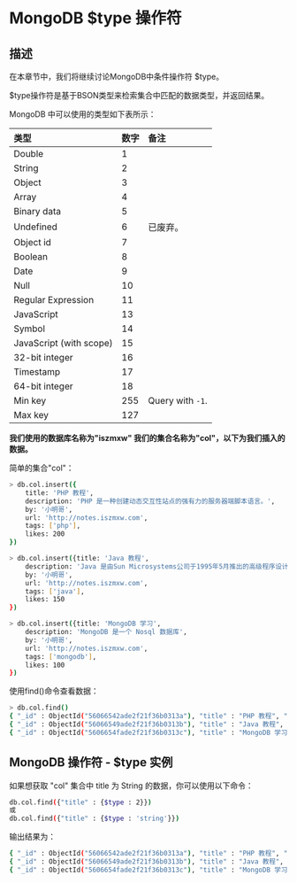 # MongoDB $type 操作符



## 描述

在本章节中，我们将继续讨论MongoDB中条件操作符 $type。

$type操作符是基于BSON类型来检索集合中匹配的数据类型，并返回结果。

MongoDB 中可以使用的类型如下表所示：

| **类型**                | **数字** | **备注**         |
| :---------------------- | :------- | :--------------- |
| Double                  | 1        |                  |
| String                  | 2        |                  |
| Object                  | 3        |                  |
| Array                   | 4        |                  |
| Binary data             | 5        |                  |
| Undefined               | 6        | 已废弃。         |
| Object id               | 7        |                  |
| Boolean                 | 8        |                  |
| Date                    | 9        |                  |
| Null                    | 10       |                  |
| Regular Expression      | 11       |                  |
| JavaScript              | 13       |                  |
| Symbol                  | 14       |                  |
| JavaScript (with scope) | 15       |                  |
| 32-bit integer          | 16       |                  |
| Timestamp               | 17       |                  |
| 64-bit integer          | 18       |                  |
| Min key                 | 255      | Query with `-1`. |
| Max key                 | 127      |                  |

**我们使用的数据库名称为"iszmxw" 我们的集合名称为"col"，以下为我们插入的数据。**

简单的集合"col"：

```sh
> db.col.insert({
    title: 'PHP 教程', 
    description: 'PHP 是一种创建动态交互性站点的强有力的服务器端脚本语言。',
    by: '小明哥',
    url: 'http://notes.iszmxw.com',
    tags: ['php'],
    likes: 200
})
```



```sh
> db.col.insert({title: 'Java 教程', 
    description: 'Java 是由Sun Microsystems公司于1995年5月推出的高级程序设计语言。',
    by: '小明哥',
    url: 'http://notes.iszmxw.com',
    tags: ['java'],
    likes: 150
})
```



```sh
> db.col.insert({title: 'MongoDB 学习', 
    description: 'MongoDB 是一个 Nosql 数据库',
    by: '小明哥',
    url: 'http://notes.iszmxw.com',
    tags: ['mongodb'],
    likes: 100
})
```

使用find()命令查看数据：

```sh
> db.col.find()
{ "_id" : ObjectId("56066542ade2f21f36b0313a"), "title" : "PHP 教程", "description" : "PHP 是一种创建动态交互性站点的强有力的服务器端脚本语言。", "by" : "小明哥", "url" : "http://notes.iszmxw.com", "tags" : [ "php" ], "likes" : 200 }
{ "_id" : ObjectId("56066549ade2f21f36b0313b"), "title" : "Java 教程", "description" : "Java 是由Sun Microsystems公司于1995年5月推出的高级程序设计语言。", "by" : "小明哥", "url" : "http://notes.iszmxw.com", "tags" : [ "java" ], "likes" : 150 }
{ "_id" : ObjectId("5606654fade2f21f36b0313c"), "title" : "MongoDB 学习", "description" : "MongoDB 是一个 Nosql 数据库", "by" : "小明哥", "url" : "http://notes.iszmxw.com", "tags" : [ "mongodb" ], "likes" : 100 }
```



## MongoDB 操作符 - $type 实例

如果想获取 "col" 集合中 title 为 String 的数据，你可以使用以下命令：

```sh
db.col.find({"title" : {$type : 2}})
或
db.col.find({"title" : {$type : 'string'}})
```

输出结果为：

```sh
{ "_id" : ObjectId("56066542ade2f21f36b0313a"), "title" : "PHP 教程", "description" : "PHP 是一种创建动态交互性站点的强有力的服务器端脚本语言。", "by" : "小明哥", "url" : "http://notes.iszmxw.com", "tags" : [ "php" ], "likes" : 200 }
{ "_id" : ObjectId("56066549ade2f21f36b0313b"), "title" : "Java 教程", "description" : "Java 是由Sun Microsystems公司于1995年5月推出的高级程序设计语言。", "by" : "小明哥", "url" : "http://notes.iszmxw.com", "tags" : [ "java" ], "likes" : 150 }
{ "_id" : ObjectId("5606654fade2f21f36b0313c"), "title" : "MongoDB 学习", "description" : "MongoDB 是一个 Nosql 数据库", "by" : "小明哥", "url" : "http://notes.iszmxw.com", "tags" : [ "mongodb" ], "likes" : 100 }
```